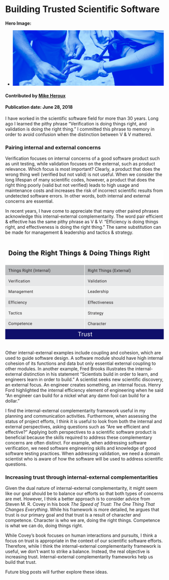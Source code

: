 # Building Trusted Scientific Software

**Hero Image:**

 - <img src='../../images/Blog_0618_Building_Trusted_SSw_1176_432.png' />

#### Contributed by [Mike Heroux](https://github.com/maherou "Mike Heroux GitHub Profile")

#### Publication date: June 28, 2018

I have worked in the scientific software field for more than 30 years.  Long ago I learned the pithy phrase “Verification is doing things right, and validation is doing the right thing.”  I committed this phrase to memory in order to avoid confusion when the distinction between V & V mattered.  

### Pairing internal and external concerns

Verification focuses on internal concerns of a good software product such as unit testing, while validation focuses on the external, such as product relevance.   Which focus is most important?  Clearly, a product that does the wrong thing well (verified but not valid) is not useful.  When we consider the long lifespan of many scientific codes, however, a product that does the right thing poorly (valid but not verified) leads to high usage and maintenance costs and increases the risk of incorrect scientific results from undetected software errors.  In other words, both internal and external concerns are essential.

In recent years, I have come to appreciate that many other paired phrases acknowledge this internal-external complementarity.  The word pair efficient & effective has the same pithy phrase as V & V: “Efficiency is doing things right, and effectiveness is doing the right thing.”  The same substitution can be made for management & leadership and tactics & strategy.  

<br>
<br> 

<img src='../../images/Blog_0618_Building_Trusted_SSw_Table_1250_767_3.png' class='page' />

<br>
<br>

Other internal-external examples include coupling and cohesion, which are used to guide software design.  A software module should have high internal cohesion of its functions and data but only essential external coupling to other modules.  In another example, Fred Brooks illustrates the internal-external distinction in his statement “Scientists build in order to learn, and engineers learn in order to build.” A scientist seeks new scientific discovery, an external focus.  An engineer creates something, an internal focus.  Henry Ford highlighted the internal efficiency element of engineering when he said “An engineer can build for a nickel what any damn fool can build for a dollar.”

I find the internal-external complementarity framework useful in my planning and communication activities.  Furthermore, when assessing the status of project efforts, I think it is useful to look from both the internal and external perspectives, asking questions such as “Are we efficient and effective?”  Applying both perspectives to a scientific software product is beneficial because the skills required to address these complementary concerns are often distinct.  For example, when addressing software verification, we need software engineering skills and knowledge of good software testing practices.  When addressing validation, we need a domain scientist who is aware of how the software will be used to address scientific questions.

### Increasing trust through internal-external complementarities

Given the dual nature of internal-external complementarity, it might seem like our goal should be to balance our efforts so that both types of concerns are met.  However, I think a better approach is to consider advice from Steven M. R. Covey in his book *The Speed of Trust: The One Thing That Changes Everything*.  While his framework is more detailed, he argues that trust is our primary goal and that trust is a result of character and competence.  Character is who we are, doing the right things.  Competence is what we can do, doing things right.  

While Covey’s book focuses on human interactions and pursuits, I think a focus on trust is appropriate in the context of our scientific software efforts.  Therefore, while I think the internal-external complementarity framework is useful, we don’t want to strike a balance.  Instead, the real objective is increasing trust.  Internal-external complementarity frameworks help us build that trust.

Future blog posts will further explore these ideas.

<!---
Publish: yes
RSS update: 2018-06-28
Categories: skills
Topics: Personal productivity and sustainability
Tags: bssw-blog-article
Level: 2
Prerequisites: defaults
Aggregate: none
--->
